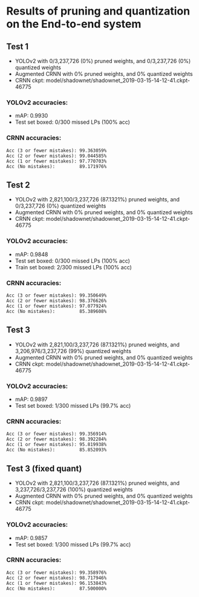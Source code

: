# Results of pruning and quantization on the End-to-end system

## Test 1
* YOLOv2 with 0/3,237,726 (0%) pruned weights, and 0/3,237,726 (0%) quantized weights
* Augmented CRNN with 0% pruned weights, and 0% quantized weights
* CRNN ckpt: model/shadownet/shadownet_2019-03-15-14-12-41.ckpt-46775

### YOLOv2 accuracies:
* mAP: 0.9930
* Test set boxed: 0/300 missed LPs (100% acc)

### CRNN accuracies:
```
Acc (3 or fewer mistakes): 99.363059%
Acc (2 or fewer mistakes): 99.044585%
Acc (1 or fewer mistakes): 97.770703%
Acc (No mistakes):         89.171976%
```


## Test 2
* YOLOv2 with 2,821,100/3,237,726 (87.1321%) pruned weights, and 0/3,237,726 (0%) quantized weights
* Augmented CRNN with 0% pruned weights, and 0% quantized weights
* CRNN ckpt: model/shadownet/shadownet_2019-03-15-14-12-41.ckpt-46775

### YOLOv2 accuracies:
* mAP: 0.9848
* Test set boxed: 0/300 missed LPs (100% acc)
* Train set boxed: 2/300 missed LPs (100% acc)

### CRNN accuracies:
```
Acc (3 or fewer mistakes): 99.350649%
Acc (2 or fewer mistakes): 98.376626%
Acc (1 or fewer mistakes): 97.077924%
Acc (No mistakes):         85.389608%
```


## Test 3
* YOLOv2 with 2,821,100/3,237,726 (87.1321%) pruned weights, and 3,206,976/3,237,726 (99%) quantized weights
* Augmented CRNN with 0% pruned weights, and 0% quantized weights
* CRNN ckpt: model/shadownet/shadownet_2019-03-15-14-12-41.ckpt-46775

### YOLOv2 accuracies:
* mAP: 0.9897
* Test set boxed: 1/300 missed LPs (99.7% acc)

### CRNN accuracies:
```
Acc (3 or fewer mistakes): 99.356914%
Acc (2 or fewer mistakes): 98.392284%
Acc (1 or fewer mistakes): 95.819938%
Acc (No mistakes):         85.852093%
```


## Test 3 (fixed quant)
* YOLOv2 with 2,821,100/3,237,726 (87.1321%) pruned weights, and 3,237,726/3,237,726 (100%) quantized weights
* Augmented CRNN with 0% pruned weights, and 0% quantized weights
* CRNN ckpt: model/shadownet/shadownet_2019-03-15-14-12-41.ckpt-46775

### YOLOv2 accuracies:
* mAP: 0.9857
* Test set boxed: 1/300 missed LPs (99.7% acc)

### CRNN accuracies:
```
Acc (3 or fewer mistakes): 99.358976%
Acc (2 or fewer mistakes): 98.717946%
Acc (1 or fewer mistakes): 96.153843%
Acc (No mistakes):         87.500000%
```
